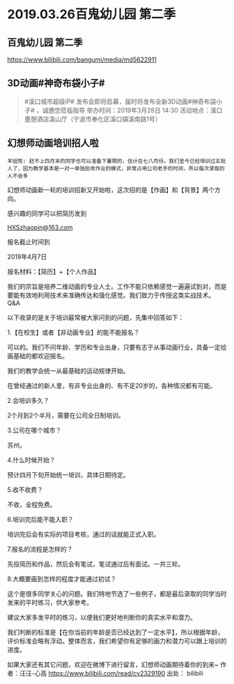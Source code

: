 # 2019.03.26百鬼幼儿园 第二季
## 百鬼幼儿园 第二季
https://www.bilibili.com/bangumi/media/md5622911

## 3D动画#神奇布袋小子#

> #溪口城市超级IP# 发布会即将启幕，届时将发布全新3D动画#神奇布袋小子# ，诚邀您莅临指导
举办时间：2019年3月28日 14:30
活动地点：溪口墨憩酒店溪山厅（宁波市奉化区溪口镇溪南路1号）

## 幻想师动画培训招人啦

    羊廷牧: 赶不上四月末的同学也可以准备下暑期的，估计在七八月份。我们至今已经培训过五批人了，因为教学基本是一对一单独批改作业的模式，非常占用公司老手的时间，所以每次录取的人不会多

幻想师动画新一轮的培训招新又开始啦，这次招的是【作画】和【背景】两个方向。

感兴趣的同学可以把简历发到

HXSzhaopin@163.com

报名截止时间到

2019年4月7日

报名材料：【简历】+【个人作品】

我们的宗旨是培养二维动画的专业人士。工作不能只依赖感觉一遍遍试到对，而是要能有效地利用技术来准确传达和强化感觉。我们致力于传授这类实战技术。
Q&A

以下收录的是关于培训最常被大家问到的问题，先集中回答如下：

1.【在校生】或者【非动画专业】的能不能报名？

可以的。我们不问年龄、学历和专业出身，只要有志于从事动画行业，具备一定绘画基础的都欢迎报名。

我们的教学会统一从最基础的运动规律开始。

在曾经通过的新人里，有非专业出身的、有不足20岁的，各种情况都有可能。

2.会培训多久？

2个月到2个半月，需要在公司全日制培训。

3.公司在哪个城市？

苏州。

4.什么时候开始？

预计四月下旬开始统一培训，具体日期待定。

5.收不收费？

不收，全程免费。

6.培训完后能不能入职？

培训完后会有实际的项目考核，通过的话就能正式入职。

7.报名的流程是怎样的？

先投简历和作品，然后会有笔试，笔试通过后有面试。一共三轮。

8.大概要画到怎样的程度才能通过初试？

这个是很多同学关心的问题。我们特地节选了一些例子，都是最后录取的同学当时发来的平时练习，供大家参考。

建议大家多发平时的练习，以便我们更好地判断你的真实水平和潜力。

我们判断的标准是【在你当前的年龄是否已经达到了一定水平】，所以根据年龄，评价标准会略有浮动。整体而言，我们希望你有足够的画力和潜力可以跟上培训的进度。

如果大家还有其它问题，欢迎在微博下进行留言，幻想师动画期待着你的到来~
作者：汪汪-心高
https://www.bilibili.com/read/cv2329190
出处： bilibili